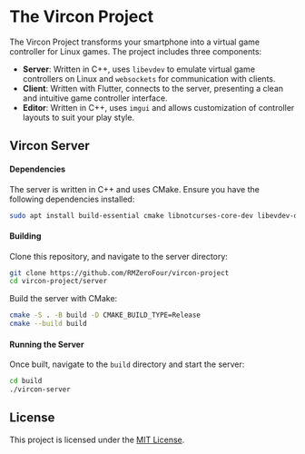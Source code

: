 # The Vircon Project

The Vircon Project transforms your smartphone into a virtual game controller for Linux games. The project includes three components:

- **Server**: Written in C++, uses `libevdev` to emulate virtual game controllers on Linux and `websockets` for communication with clients.
- **Client**: Written with Flutter, connects to the server, presenting a clean and intuitive game controller interface.
- **Editor**: Written in C++, uses `imgui` and allows customization of controller layouts to suit your play style.

## Vircon Server

#### Dependencies
The server is written in C++ and uses CMake. Ensure you have the following dependencies installed:

```bash
sudo apt install build-essential cmake libnotcurses-core-dev libevdev-dev libwebsocketpp-dev
```

#### Building
Clone this repository, and navigate to the server directory:
```bash
git clone https://github.com/RMZeroFour/vircon-project
cd vircon-project/server
```

Build the server with CMake:
```bash
cmake -S . -B build -D CMAKE_BUILD_TYPE=Release
cmake --build build
```

#### Running the Server

Once built, navigate to the `build` directory and start the server:

```bash
cd build
./vircon-server
```

## License

This project is licensed under the [MIT License](LICENSE.md).